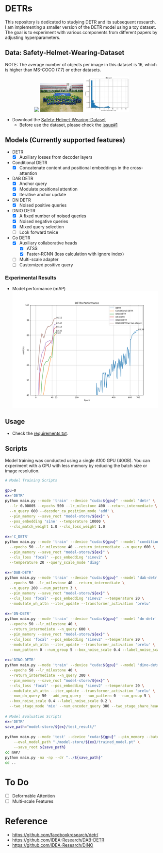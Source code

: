 # DETRs

This repository is dedicated to studying DETR and its subsequent research. I am implementing a smaller version of the DETR model using a toy dataset. The goal is to experiment with various components from different papers by adjusting hyperparameters.

## Data: Safety-Helmet-Wearing-Dataset
NOTE: The average number of objects per image in this dataset is 16, which is higher than MS-COCO (7.7) or other datasets.

<p align="center">
  <img src="./assets/data_sample1.png" width="33%">
  <img src="./assets/data_sample2.png" width="28%">
  <img src="./assets/num_obj_histogram.png" width="29%">
</p>

- Download the [Safety-Helmet-Wearing-Dataset](https://github.com/njvisionpower/Safety-Helmet-Wearing-Dataset)
  - Before use the dataset, please check the [issue#1](https://github.com/tyui592/DETR/issues/1)

## Models (Currently supported features)
- DETR
  - [X] Auxiliary losses from decoder layers
- Conditional DETR
  - [X] Concatenate content and positional embeddings in the cross-attention
- DAB DETR
  - [X] Anchor query
  - [X] Modulate positional attention
  - [X] Iterative anchor update
- DN DETR
  - [X] Noised positive queries
- DNIO DETR
  - [X] A fixed number of noised queries
  - [X] Noised negative queries
  - [X] Mixed query selection
  - [ ] Look forward twice  
- Co DETR
  - [X] Auxiliary collaborative heads
      - [X] ATSS
      - [X] Faster-RCNN (loss calculation with ignore index)
  - [ ] Multi-scale adapter
  - [ ] Customized positive query

### Experimental Results
* Model performance (mAP)
![performance](./assets/performance.png)

## Usage
- Check the [requirements.txt](./requirements.txt).

## Scripts
Model training was conducted using a single A100 GPU (40GB). You can experiment with a GPU with less memory by reducing the batch size or image resolution.

```bash
# Model Training Scripts

gpu=0
ex='DETR'
python main.py --mode 'train' --device "cuda:${gpu}" --model 'detr' \
  --lr 0.00005 --epochs 500 --lr_milestone 400 --return_intermediate \
  --n_query 600 --decoder_ca_position_mode 'add' \
  --pin_memory --save_root "model-store/${ex}" \
  --pos_embedding 'sine' --temperature 10000 \
  --cls_match_weight 1.0 --cls_loss_weight 1.0

ex='C_DETR'
python main.py --mode 'train' --device "cuda:${gpu}" --model 'conditional_detr' \
  --epochs 50 --lr_milestone 40 --return_intermediate --n_query 600 \
  --pin_memory --save_root "model-store/${ex}" \
  --cls_loss 'focal' --pos_embedding 'sinev2' \
  --temperature 20 --query_scale_mode 'diag' 

ex='DAB-DETR'
python main.py --mode 'train' --device "cuda:${gpu}" --model 'dab-detr' \
  --epochs 50 --lr_milestone 40 --return_intermediate \
  --n_query 200 --num_pattern 3 \
  --pin_memory --save_root "model-store/${ex}" \
  --cls_loss 'focal' --pos_embedding 'sinev2' --temperature 20 \
  --modulate_wh_attn --iter_update --transformer_activation 'prelu'

ex='DN-DETR'
python main.py --mode 'train' --device "cuda:${gpu}" --model 'dn-detr' \
  --epochs 50 --lr_milestone 40 \
  --return_intermediate --n_query 600 \
  --pin_memory --save_root "model-store/${ex}" \
  --cls_loss 'focal' --pos_embedding 'sinev2' --temperature 20 \
  --modulate_wh_attn --iter_update --transformer_activation 'prelu' \
  --num_pattern 0 --num_group 5 --box_noise_scale 0.4 --label_noise_scale 0.2

ex='DINO-DETR'
python main.py --mode 'train' --device "cuda:${gpu}" --model 'dino-detr' \
  --epochs 50 --lr_milestone 40 \
  --return_intermediate --n_query 300 \
  --pin_memory --save_root "model-store/${ex}" \
  --cls_loss 'focal' --pos_embedding 'sinev2' --temperature 20 \
  --modulate_wh_attn --iter_update --transformer_activation 'prelu' \
  --num_dn_query 50 --add_neg_query --num_pattern 0 --num_group 5 \
  --box_noise_scale 0.4 --label_noise_scale 0.2 \
  --two_stage_mode 'mix' --num_encoder_query 300 --two_stage_share_head

# Model Evaluation Scripts
ex='DETR'
save_path="model-store/${ex}/test_result/"

python main.py --mode 'test' --device "cuda:${gpu}" --pin_memory --batch_size 1  \
    --eval_model_path "./model-store/${ex}/trained_model.pt" \
    --save_root ${save_path}
cd mAP/
python main.py -na -np --dr "../${save_path}"
cd ..
```

# To Do
- [ ] Deformable Attention
- [ ] Multi-scale Features

# Reference
- https://github.com/facebookresearch/detr/
- https://github.com/IDEA-Research/DAB-DETR
- https://github.com/IDEA-Research/DINO